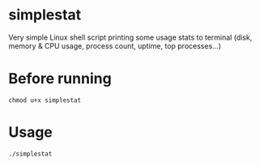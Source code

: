 # simplestat
Very simple Linux shell script printing some usage stats to terminal (disk, memory & CPU usage, process count, uptime, top processes...)

# Before running
```
chmod u+x simplestat
```

# Usage
```
./simplestat
```
